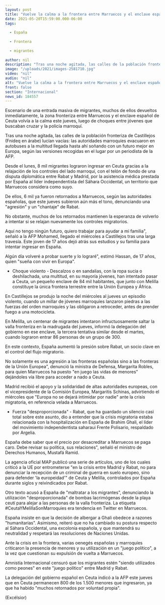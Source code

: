 ```yaml
---
layout: post
title: "Vuelve la calma a la frontera entre Marruecos y el enclave español de Ceuta"
date: 2021-05-20T15:59:00.000-06:00
tags:
  
  - España
  
  - Frontera
  
  - migrantes
  
author: nil
description: "Tras una noche agitada, las calles de la población fronteriza de Castillejos (Fnideq en árabe) lucían vacías: las autoridades marroquíes evacuaron en autobuses a la multitud llegada hasta ahí soñando con un futuro mejor en Europa"
image: "/uploads/2021/images-2581710.jpg"
video: "nil"
audio: "nil"
alt: "Vuelve la calma a la frontera entre Marruecos y el enclave español de Ceuta"
front: false
section: "Internacional"
news_id: 184557
---
```


Escenario de una entrada masiva de migrantes, muchos de ellos devueltos inmediatamente, la zona fronteriza entre Marruecos y el enclave español de Ceuta volvía a la calma este jueves, luego de choques entre jóvenes que buscaban cruzar y la policía marroquí.

Tras una noche agitada, las calles de la población fronteriza de Castillejos (Fnideq en árabe) lucían vacías: las autoridades marroquíes evacuaron en autobuses a la multitud llegada hasta ahí soñando con un futuro mejor en Europa, según las versiones recogidas en el lugar por un periodista de la AFP.

Desde el lunes, 8 mil migrantes lograron ingresar en Ceuta gracias a la relajación de los controles del lado marroquí, con el telón de fondo de una disputa diplomática entre Rabat y Madrid, por la asistencia médica prestada por España al líder independentista del Sáhara Occidental, un territorio que Marruecos considera como suyo.

De ellos, 6 mil ya fueron retornados a Marruecos, según las autoridades españolas, que este jueves subieron aún más el tono, denunciando una "agresión" y un "chantaje" de Rabat.

No obstante, muchos de los retornados mantienen la esperanza de volverlo a intentar si se relajan nuevamente los controles migratorios.

Aquí no tengo ningún futuro, quiero trabajar para ayudar a mi familia", señaló a la AFP Mohamed, llegado el miércoles a Castillejos tras una larga travesía. Este joven de 17 años dejó atrás sus estudios y su familia para intentar ingresar en España.

Algún día volveré a probar suerte y lo lograré", estimó Hassan, de 17 años, quien "sueña con vivir en Europa".

- Choque violento -
Descalzos o en sandalias, con la ropa sucia o deshilachada, una multitud, en su mayoría jóvenes, han intentado pasar a Ceuta, un pequeño enclave de 84 mil habitantes, que junto con Melilla constituye la única frontera terrestre entre la Unión Europea y África.

En Castillejos se produjo la noche del miércoles al jueves un episodio violento, cuando un millar de jóvenes marroquíes lanzaron piedras a las fuerzas del orden marroquíes y las obligaron a retroceder, antes de prender fuego a una motocicleta.

En Melilla, un centenar de migrantes intentaron infructuosamente saltar la valla fronteriza en la madrugada del jueves, informó la delegación del gobierno en ese enclave, la tercera tentativa similar desde el martes, cuando lograron entrar 86 personas de un grupo de 300.

En este contexto, España aumentó la presión sobre Rabat, un socio clave en el control del flujo migratorio.

No solamente es una agresión a las fronteras españolas sino a las fronteras de la Unión Europea", denunció la ministra de Defensa, Margarita Robles, para quien Marruecos ha puesto "en juego las vidas de menores" dejándoles vía libre para acceder a nado a Ceuta.

Madrid recibió el apoyo y la solidaridad de altas autoridades europeas, con el vicepresidente de la Comisión Europea, Margaritis Schinas, advirtiendo el miércoles que "Europa no se dejará intimidar por nadie" ante la crisis migratoria, en referencia velada a Marruecos.

- Fuerza "desproporcionada" -
Rabat, que ha guardado un silencio casi total sobre este asunto, dio a entender que la crisis migratoria estaba relacionada con la hospitalización en España de Brahim Ghali, el líder del movimiento independentista saharaui Frente Polisario, respaldado por Argelia.

España debe saber que el precio por desacreditar a Marruecos se paga caro. Debe revisar su política, sus relaciones", señaló el ministro de Derechos Humanos, Mustafá Ramid.

La agencia oficial MAP publicó una serie de artículos, uno de los cuales criticó a la UE por entrometerse "en la crisis entre Madrid y Rabat, no para denunciar la recepción de un criminal de guerra en suelo europeo, sino para defender 'la europeidad'" de Ceuta y Melilla, controlados por España durante siglos y reivindicados por Rabat.

Otro texto acusó a España de "maltratar a los migrantes", denunciando la utilización "desproporcionada" de bombas lacrimógenas desde la playa ceutí para alejar a las personas de la valla fronteriza. La etiqueta #CeutaYMelillaSonMarroquies era tendencia en Twitter en Marruecos.

España insiste en que la decisión de albergar a Ghali obedece a razones "humanitarias". Asimismo, reiteró que no ha cambiado su postura respecto al Sáhara Occidental, una excolonia española, y que mantendrá su neutralidad y respetará las resoluciones de Naciones Unidas.

Ante la crisis en la frontera, varias oenegés españolas y marroquíes criticaron la presencia de menores y su utilización en un "juego político", a la vez que cuestionan su expulsión de vuelta a Marruecos.

Amnistía Internacional censuró que los migrantes estén "siendo utilizados como peones" en este "juego político" entre Madrid y Rabat.

La delegación del gobierno español en Ceuta indicó a la AFP este jueves que en Ceuta permanecen 800 de los 1.500 menores que ingresaron, ya que ha habido "muchos retornados por voluntad propia".

(Excélsior)